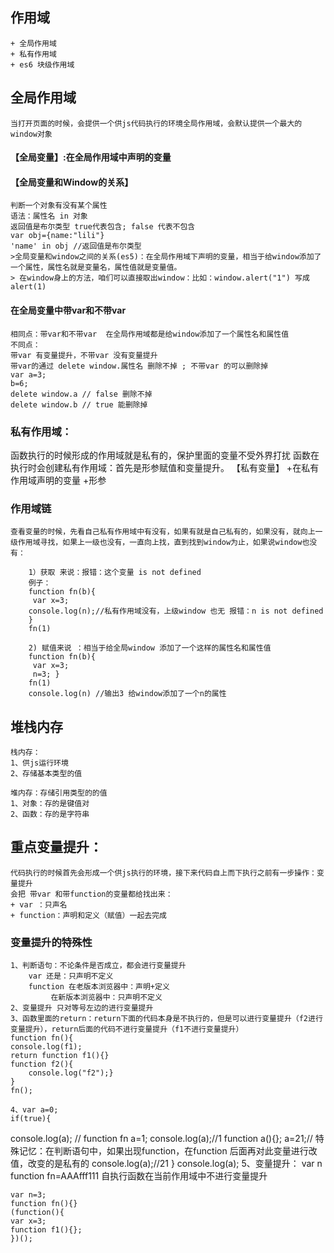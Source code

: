 ## 作用域
    + 全局作用域
    + 私有作用域
    + es6 块级作用域

## 全局作用域
    当打开页面的时候，会提供一个供js代码执行的环境全局作用域，会默认提供一个最大的window对象
#### 【全局变量】:在全局作用域中声明的变量
#### 【全局变量和Window的关系】
    判断一个对象有没有某个属性
    语法：属性名 in 对象
    返回值是布尔类型 true代表包含; false 代表不包含
    var obj={name:"lili"}
    'name' in obj //返回值是布尔类型
    >全局变量和window之间的关系(es5)：在全局作用域下声明的变量，相当于给window添加了一个属性，属性名就是变量名，属性值就是变量值。
    > 在window身上的方法，咱们可以直接取出window：比如：window.alert("1") 写成alert(1)
#### 在全局变量中带var和不带var 
    相同点：带var和不带var  在全局作用域都是给window添加了一个属性名和属性值
    不同点：
    带var 有变量提升，不带var 没有变量提升
    带var的通过 delete window.属性名 删除不掉 ; 不带var 的可以删除掉
    var a=3;
    b=6;
    delete window.a // false 删除不掉
    delete window.b // true 能删除掉



### 私有作用域：
函数执行的时候形成的作用域就是私有的，保护里面的变量不受外界打扰
函数在执行时会创建私有作用域：首先是形参赋值和变量提升。
【私有变量】
    +在私有作用域声明的变量
    +形参
### 作用域链
    查看变量的时候，先看自己私有作用域中有没有，如果有就是自己私有的，如果没有，就向上一级作用域寻找，如果上一级也没有，一直向上找，直到找到window为止，如果说window也没有：

        1）获取 来说：报错：这个变量 is not defined
        例子：
        function fn(b){
         var x=3;
        console.log(n);//私有作用域没有，上级window 也无 报错：n is not defined
        }
        fn(1)

        2) 赋值来说 ：相当于给全局window 添加了一个这样的属性名和属性值
        function fn(b){
         var x=3;
         n=3; }              
        fn(1)
        console.log(n) //输出3 给window添加了一个n的属性
    
## 堆栈内存
    栈内存：
    1、供js运行环境
    2、存储基本类型的值

    堆内存：存储引用类型的的值
    1、对象：存的是键值对
    2、函数：存的是字符串

## 重点变量提升：
    代码执行的时候首先会形成一个供js执行的环境，接下来代码自上而下执行之前有一步操作：变量提升
    会把 带var 和带function的变量都给找出来：
    + var ：只声名
    + function：声明和定义（赋值）一起去完成

### 变量提升的特殊性
    1、判断语句：不论条件是否成立，都会进行变量提升
        var 还是：只声明不定义
        function 在老版本浏览器中：声明+定义
             在新版本浏览器中：只声明不定义
    2、变量提升 只对等号左边的进行变量提升
    3、函数里面的return：return下面的代码本身是不执行的，但是可以进行变量提升（f2进行变量提升），return后面的代码不进行变量提升（f1不进行变量提升）
    function fn(){
    console.log(f1);
    return function f1(){}
    function f2(){
        console.log("f2");}
    }
    fn();

    4、var a=0;
    if(true){
   console.log(a); // function fn
   a=1;
   console.log(a);//1
   function a(){};
   a=21;// 特殊记忆：在判断语句中，如果出现function，在function 后面再对此变量进行改值，改变的是私有的
   console.log(a);//21
    }
    console.log(a);
    5、变量提升：
    var n
    function fn=AAAfff111
    自执行函数在当前作用域中不进行变量提升

    var n=3;
    function fn(){}
    (function(){
    var x=3;
    function f1(){};
    })();
    

   